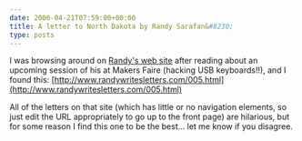 ```yaml
---
date: 2006-04-21T07:59:00+00:00
title: A letter to North Dakota by Randy Sarafan&#8230;
type: posts
---
```

I was browsing around on [Randy's web site](http://www.randywritesletters.com/portfolio/) after reading about an upcoming session of his at Makers Faire (hacking USB keyboards!!), and I found this: [http://www.randywritesletters.com/005.html](http://www.randywritesletters.com/005.html)

All of the letters on that site (which has little or no navigation elements, so just edit the URL appropriately to go up to the front page) are hilarious, but for some reason I find this one to be the best... let me know if you disagree.
